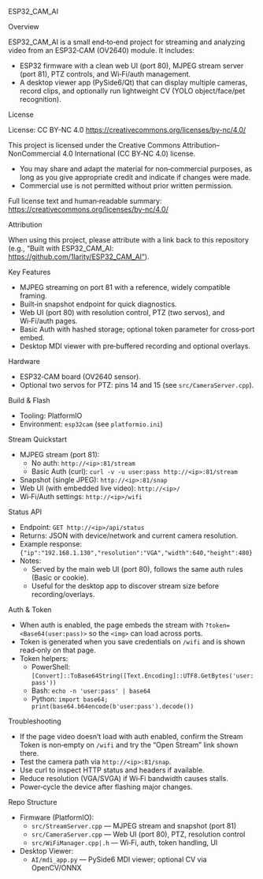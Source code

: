 ESP32_CAM_AI

Overview

ESP32_CAM_AI is a small end‑to‑end project for streaming and analyzing video from an ESP32‑CAM (OV2640) module. It includes:

- ESP32 firmware with a clean web UI (port 80), MJPEG stream server (port 81), PTZ controls, and Wi‑Fi/auth management.
- A desktop viewer app (PySide6/Qt) that can display multiple cameras, record clips, and optionally run lightweight CV (YOLO object/face/pet recognition).

License

License: CC BY-NC 4.0 https://creativecommons.org/licenses/by-nc/4.0/

This project is licensed under the Creative Commons Attribution–NonCommercial 4.0 International (CC BY‑NC 4.0) license.

- You may share and adapt the material for non‑commercial purposes, as long as you give appropriate credit and indicate if changes were made.
- Commercial use is not permitted without prior written permission.

Full license text and human‑readable summary: https://creativecommons.org/licenses/by-nc/4.0/

Attribution

When using this project, please attribute with a link back to this repository (e.g., “Built with ESP32_CAM_AI: https://github.com/1larity/ESP32_CAM_AI”).



Key Features

- MJPEG streaming on port 81 with a reference, widely compatible framing.
- Built‑in snapshot endpoint for quick diagnostics.
- Web UI (port 80) with resolution control, PTZ (two servos), and Wi‑Fi/auth pages.
- Basic Auth with hashed storage; optional token parameter for cross‑port embed.
- Desktop MDI viewer with pre‑buffered recording and optional overlays.

Hardware

- ESP32‑CAM board (OV2640 sensor).
- Optional two servos for PTZ: pins 14 and 15 (see `src/CameraServer.cpp`).

Build & Flash

- Tooling: PlatformIO
- Environment: `esp32cam` (see `platformio.ini`)


Stream Quickstart

- MJPEG stream (port 81):
  - No auth: `http://<ip>:81/stream`
  - Basic Auth (curl): `curl -v -u user:pass http://<ip>:81/stream`
- Snapshot (single JPEG): `http://<ip>:81/snap`
- Web UI (with embedded live video): `http://<ip>/`
- Wi‑Fi/Auth settings: `http://<ip>/wifi`

Status API

- Endpoint: `GET http://<ip>/api/status`
- Returns: JSON with device/network and current camera resolution.
- Example response:
  `{"ip":"192.168.1.130","resolution":"VGA","width":640,"height":480}`
- Notes:
  - Served by the main web UI (port 80), follows the same auth rules (Basic or cookie).
  - Useful for the desktop app to discover stream size before recording/overlays.

Auth & Token

- When auth is enabled, the page embeds the stream with `?token=<Base64(user:pass)>` so the `<img>` can load across ports.
- Token is generated when you save credentials on `/wifi` and is shown read‑only on that page.
- Token helpers:
  - PowerShell: `[Convert]::ToBase64String([Text.Encoding]::UTF8.GetBytes('user:pass'))`
  - Bash: `echo -n 'user:pass' | base64`
  - Python: `import base64; print(base64.b64encode(b'user:pass').decode())`

Troubleshooting

- If the page video doesn’t load with auth enabled, confirm the Stream Token is non‑empty on `/wifi` and try the “Open Stream” link shown there.
- Test the camera path via `http://<ip>:81/snap`.
- Use curl to inspect HTTP status and headers if available.
- Reduce resolution (VGA/SVGA) if Wi‑Fi bandwidth causes stalls.
- Power‑cycle the device after flashing major changes.

Repo Structure

- Firmware (PlatformIO):
  - `src/StreamServer.cpp` — MJPEG stream and snapshot (port 81)
  - `src/CameraServer.cpp` — Web UI (port 80), PTZ, resolution control
  - `src/WiFiManager.cpp|.h` — Wi‑Fi, auth, token handling, UI
- Desktop Viewer:
  - `AI/mdi_app.py` — PySide6 MDI viewer; optional CV via OpenCV/ONNX
